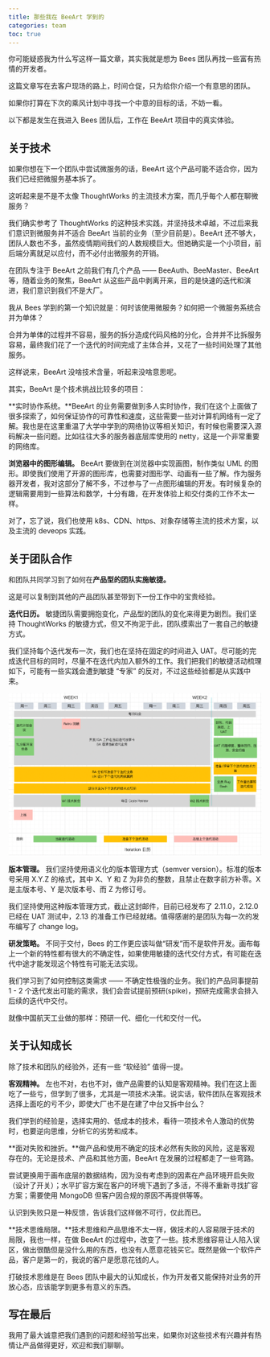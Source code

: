 ```yaml
---
title: 那些我在 BeeArt 学到的
categories: team
toc: true
---
```



你可能疑惑我为什么写这样一篇文章，其实我就是想为 Bees 团队再找一些富有热情的开发者。

这篇文章写在去客户现场的路上，时间仓促，只为给你介绍一个有意思的团队。

如果你打算在下次的乘风计划中寻找一个中意的目标的话，不妨一看。

以下都是发生在我进入 Bees 团队后，工作在 BeeArt 项目中的真实体验。

## 关于技术

如果你想在下一个团队中尝试微服务的话，BeeArt 这个产品可能不适合你，因为我们已经把微服务基本拆了。

这听起来是不是不太像 ThoughtWorks 的主流技术方案，而几乎每个人都在聊微服务？

我们确实参考了 ThoughtWorks 的这种技术实践，并坚持技术卓越，不过后来我们意识到微服务并不适合 BeeArt 当前的业务（至少目前是）。BeeArt 还不够大，团队人数也不多，虽然疫情期间我们的人数规模巨大。但她确实是一个小项目，前后端分离就足以应付，而不必付出微服务的开销。

在团队专注于 BeeArt 之前我们有几个产品 —— BeeAuth、BeeMaster、BeeArt 等，随着业务的聚焦，BeeArt 从这些产品中剥离开来，目的是快速的迭代和演进，我们意识到我们不是大厂。

我从 Bees 学到的第一个知识就是：何时该使用微服务？如何把一个微服务系统合并为单体？

合并为单体的过程并不容易，服务的拆分造成代码风格的分化，合并并不比拆服务容易，最终我们花了一个迭代的时间完成了主体合并，又花了一些时间处理了其他服务。

这样说来，BeeArt 没啥技术含量，听起来没啥意思呢。

其实，BeeArt 是个技术挑战比较多的项目：

**实时协作系统。**BeeArt 的业务需要做到多人实时协作，我们在这个上面做了很多探索了，如何保证协作的可靠性和速度，这些需要一些对计算机网络有一定了解。我也是在这里重温了大学中学到的网络协议等相关知识，有时候也需要深入源码解决一些问题。比如往往大多的服务器底层库使用的 netty，这是一个非常重要的网络库。

**浏览器中的图形编辑。** BeeArt 要做到在浏览器中实现画图，制作类似 UML 的图形。即使我们使用了开源的图形库，也需要对图形学、动画有一些了解。作为服务器开发者，我对这部分了解不多，不过参与了一点图形编辑的开发。有时候复杂的逻辑需要用到一些算法和数学，十分有趣，在开发体验上和交付类的工作不太一样。

对了，忘了说，我们也使用 k8s、CDN、https、对象存储等主流的技术方案，以及主流的 deveops 实践。

## 关于团队合作

和团队共同学习到了如何在**产品型的团队实施敏捷。**

这是可以复制到其他的产品团队甚至带到下一份工作中的宝贵经验。

**迭代日历。** 敏捷团队需要拥抱变化，产品型的团队的变化来得更为剧烈。我们坚持 ThoughtWorks 的敏捷方式，但又不拘泥于此，团队摸索出了一套自己的敏捷方式。

我们坚持每个迭代发布一次，我们也在坚持在固定的时间进入 UAT。尽可能的完成迭代目标的同时，尽量不在迭代内加入额外的工作。我们把我们的敏捷活动梳理如下，可能有一些实践会遭到敏捷 “专家” 的反对，不过这些经验都是从实践中来。



<img src="leaned-from-bees/image-20210304133938223.png" alt="image-20210304133938223" style="zoom:50%;" />



**版本管理。** 我们坚持使用语义化的版本管理方式（semver version）。标准的版本号采用 X.Y.Z 的格式，其中 X、Y 和 Z 为非负的整数，且禁止在数字前方补零。X 是主版本号、Y 是次版本号、而 Z 为修订号。

我们坚持使用这种版本管理方式，截止这封邮件，目前已经发布了 2.11.0，2.12.0 已经在 UAT 测试中，2.13 的准备工作已经就绪。值得感谢的是团队为每一次的发布编写了 change log。



**研发策略。** 不同于交付，Bees 的工作更应该叫做“研发”而不是软件开发。画布每上一个新的特性都有很大的不确定性，如果使用敏捷的迭代交付方式，有可能在迭代中途才能发现这个特性有可能无法实现。

我们学习到了如何控制这类需求 —— 不确定性极强的业务。我们的产品同事提前 1 - 2 个迭代发出可能的需求，我们会尝试提前预研(spike)，预研完成需求会排入后续的迭代中交付。

就像中国航天工业做的那样：预研一代、细化一代和交付一代。



## 关于认知成长

除了技术和团队的经验外，还有一些 “软经验” 值得一提。



**客观精神。** 左也不对，右也不对，做产品需要的认知是客观精神。我们在这上面吃了一些亏，但学到了很多，尤其是一项技术决策。说实话，软件团队在客观技术选择上面吃的亏不少，即使大厂也不是在建了中台又拆中台么？

我们学到的经验是，选择实用的、低成本的技术，看待一项技术令人激动的优势时，也要逆向思维，分析它的劣势和成本。



**面对失败和挫折。**做产品和使用不确定的技术必然有失败的风险，这是客观存在的。无论是技术、产品和其他方面，BeeArt 在发展的过程都走了一些弯路。

尝试更换用于画布底层的数据结构，因为没有考虑到的因素在产品环境开启失败（设计了开关）；水平扩容方案在客户的环境下遇到了多活，不得不重新寻找扩容方案；需要使用 MongoDB 但客户因合规的原因不再提供等等。

认识到失败只是一种反馈，告诉我们这样做不可行，仅此而已。



**技术思维局限。**技术思维和产品思维不太一样，做技术的人容易限于技术的局限，我也一样，在做 BeeArt 的过程中，改变了一些。技术思维容易让人陷入误区，做出很酷但是没什么用的东西，也没有人愿意花钱买它。既然是做一个软件产品，客户是第一的，我说的客户是愿意花钱的人。

打破技术思维是在 Bees 团队中最大的认知成长，作为开发者又能保持对业务的开放心态，应该能学到更多有意义的东西。



## 写在最后

我用了最大诚意把我们遇到的问题和经验写出来，如果你对这些技术有兴趣并有热情让产品做得更好，欢迎和我们聊聊。





